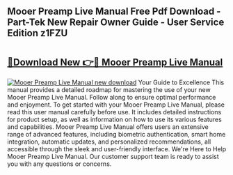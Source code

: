## Mooer Preamp Live Manual Free Pdf Download - Part-Tek New Repair Owner Guide - User Service Edition z1FZU

# <h2><a href="http://cf17797.oget.top/?id=Mooer+Preamp+Live+Manual">🔗Download New 👉🔴 Mooer Preamp Live Manual</a></h2>

[![Mooer Preamp Live Manual new download](https://i.imgur.com/5g1atiW.png)](http://cf17797.oget.top/?id=Mooer+Preamp+Live+Manual)
Your Guide to Excellence This manual provides a detailed roadmap for mastering the use of your new Mooer Preamp Live Manual. Follow along to ensure optimal performance and enjoyment. To get started with your Mooer Preamp Live Manual, please read this user manual carefully before use. It includes detailed instructions for product setup, as well as information on how to use its various features and capabilities. Mooer Preamp Live Manual offers users an extensive range of advanced features, including biometric authentication, smart home integration, automatic updates, and personalized recommendations, all accessible through the sleek and user-friendly interface. We're Here to Help Mooer Preamp Live Manual. Our customer support team is ready to assist you with any questions or concerns.
